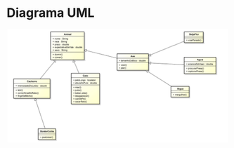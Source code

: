 # Diagrama UML

![alt text](https://raw.githubusercontent.com/AndreLuis117/Exercicios_Heranca/master/Pics_UML/Cenario1_UML.png?token=AkDXdKPVTlOrG3zwpXvmSEonmEqY6yKHks5bUSnmwA%3D%3D)

